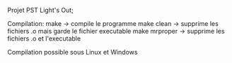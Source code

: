 Projet PST Light's Out;

Compilation:
    make -> compile le programme
    make clean -> supprime les fichiers .o mais garde le fichier executable
    make mrproper -> supprime les fichiers .o et l'executable

Compilation possible sous Linux et Windows